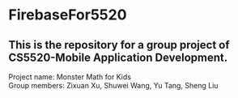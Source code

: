 # FirebaseFor5520  
## This is the repository for a group project of CS5520-Mobile Application Development.  
Project name: Monster Math for Kids  
Group members: Zixuan Xu, Shuwei Wang, Yu Tang, Sheng Liu  
